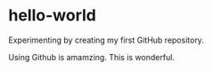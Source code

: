 # hello-world
Experimenting by creating my first GitHub repository.

Using Github is amamzing. This is wonderful.
